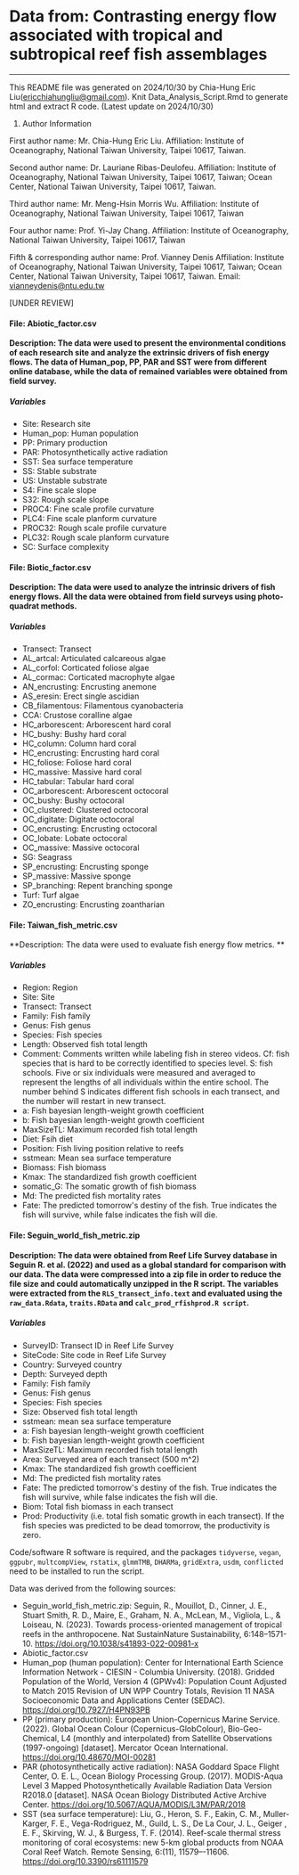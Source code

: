 # Data from: Contrasting energy flow associated with tropical and subtropical reef fish assemblages

---

This README file was generated on 2024/10/30 by Chia-Hung Eric Liu(ericchiahungliu@gmail.com). Knit Data_Analysis_Script.Rmd to generate html and extract R code. (Latest update on 2024/10/30)

1. Author Information

First author name: Mr. Chia-Hung Eric Liu. Affiliation: Institute of Oceanography, National Taiwan University, Taipei 10617, Taiwan.

Second author name: Dr. Lauriane Ribas-Deulofeu. Affiliation: Institute of Oceanography, National Taiwan University, Taipei 10617, Taiwan; Ocean Center, National Taiwan University, Taipei 10617, Taiwan.

Third author name: Mr. Meng-Hsin Morris Wu. Affiliation: Institute of Oceanography, National Taiwan University, Taipei 10617, Taiwan

Four author name: Prof. Yi-Jay Chang. Affiliation: Institute of Oceanography, National Taiwan University, Taipei 10617, Taiwan

Fifth & corresponding author name: Prof. Vianney Denis Affiliation: Institute of Oceanography, National Taiwan University, Taipei 10617, Taiwan; Ocean Center, National Taiwan University, Taipei 10617, Taiwan. Email: vianneydenis@ntu.edu.tw

[UNDER REVIEW]


#### File: Abiotic\_factor.csv

**Description: The data were used to present the environmental conditions of each research site and analyze the extrinsic drivers of fish energy flows. The data of Human_pop, PP, PAR and SST were from different online database, while the data of remained variables were obtained from field survey.** 

##### Variables

* Site: Research site
* Human_pop: Human population
* PP: Primary production
* PAR: Photosynthetically active radiation
* SST: Sea surface temperature
* SS: Stable substrate
* US: Unstable substrate
* S4: Fine scale slope
* S32: Rough scale slope
* PROC4: Fine scale profile curvature
* PLC4: Fine scale planform curvature
* PROC32: Rough scale profile curvature
* PLC32: Rough scale planform curvature
* SC: Surface complexity

#### File: Biotic\_factor.csv

**Description: The data were used to analyze the intrinsic drivers of fish energy flows. All the data were obtained from field surveys using photo-quadrat methods.** 

##### Variables

* Transect: Transect
* AL_artcal: Articulated calcareous algae
* AL_corfol: Corticated foliose algae
* AL_cormac: Corticated macrophyte algae
* AN_encrusting: Encrusting anemone
* AS_eresin: Erect single ascidian
* CB_filamentous: Filamentous cyanobacteria
* CCA: Crustose coralline algae
* HC_arborescent: Arborescent hard coral
* HC_bushy: Bushy hard coral
* HC_column: Column hard coral
* HC_encrusting: Encrusting hard coral
* HC_foliose: Foliose hard coral
* HC_massive: Massive hard coral
* HC_tabular: Tabular hard coral
* OC_arborescent: Arborescent octocoral
* OC_bushy: Bushy octocoral
* OC_clustered: Clustered octocoral
* OC_digitate: Digitate octocoral
* OC_encrusting: Encrusting octocoral
* OC_lobate: Lobate octocoral
* OC_massive: Massive octocoral
* SG: Seagrass
* SP_encrusting: Encrusting sponge
* SP_massive: Massive sponge
* SP_branching: Repent branching sponge
* Turf: Turf algae
* ZO_encrusting: Encrusting zoantharian

#### File: Taiwan\_fish\_metric.csv

**Description: The data were used to evaluate fish energy flow metrics. ** 

##### Variables

* Region: Region
* Site: Site
* Transect: Transect
* Family: Fish family
* Genus: Fish genus
* Species: Fish species
* Length: Observed fish total length
* Comment: Comments written while labeling fish in stereo videos. Cf: fish species that is hard to be correctly identified to species level. S: fish schools. Five or six individuals were measured and averaged to represent the lengths of all individuals within the entire school. The number behind S indicates different fish schools in each transect, and the number will restart in new transect.
* a: Fish bayesian length-weight growth coefficient
* b: Fish bayesian length-weight growth coefficient
* MaxSizeTL: Maximum recorded fish total length
* Diet: Fsih diet
* Position: Fish living position relative to reefs
* sstmean: Mean sea surface temperature
* Biomass: Fish biomass
* Kmax: The standardized fish growth coefficient 
* somatic_G: The somatic growth of fish biomass
* Md: The predicted fish mortality rates
* Fate: The predicted tomorrow's destiny of the fish. True indicates the fish will survive, while false indicates the fish will die. 

#### File: Seguin\_world\_fish\_metric.zip

**Description: The data were obtained from Reef Life Survey database in Seguin R. et al. (2022) and used as a global standard for comparison with our data. The data were compressed into a zip file in order to reduce the file size and could automatically unzipped in the R script. The variables were extracted from the `RLS_transect_info.text` and evaluated using the `raw_data.Rdata`, `traits.RData` and `calc_prod_rfishprod.R script`.** 

##### Variables

* SurveyID: Transect ID in Reef Life Survey
* SiteCode: Site code in Reef Life Survey
* Country: Surveyed country
* Depth: Surveyed depth
* Family: Fish family
* Genus: Fish genus
* Species: Fish species
* Size: Observed fish total length
* sstmean: mean sea surface temperature
* a: Fish bayesian length-weight growth coefficient
* b: Fish bayesian length-weight growth coefficient
* MaxSizeTL: Maximum recorded fish total length
* Area: Surveyed area of each transect (500 m^2)
* Kmax: The standardized fish growth coefficient 
* Md: The predicted fish mortality rates
* Fate: The predicted tomorrow's destiny of the fish. True indicates the fish will survive, while false indicates the fish will die. 
* Biom: Total fish biomass in each transect
* Prod: Productivity (i.e. total fish somatic growth in each transect). If the fish species was predicted to be dead tomorrow, the productivity is zero.


Code/software
R software is required, and the packages `tidyverse`, `vegan`, `ggpubr`, `multcompView`, `rstatix`, `glmmTMB`, `DHARMa`, `gridExtra`, `usdm`, `conflicted` need to be installed to run the script.

Data was derived from the following sources:

* Seguin\_world\_fish\_metric.zip: Seguin, R., Mouillot, D., Cinner, J. E., Stuart Smith, R. D., Maire, E., Graham, N. A., McLean, M., Vigliola, L., & Loiseau, N. (2023). Towards process-oriented management of tropical reefs in the anthropocene. Nat SustainNature Sustainability, 6:148–1571-10. https://doi.org/10.1038/s41893-022-00981-x
*  Abiotic\_factor.csv
  * Human_pop (human population): Center for International Earth Science Information Network - CIESIN - Columbia University. (2018). Gridded Population of the World, Version 4 (GPWv4): Population Count Adjusted to Match 2015 Revision of UN WPP Country Totals, Revision 11 NASA Socioeconomic Data and Applications Center (SEDAC). https://doi.org/10.7927/H4PN93PB
  * PP (primary production): European Union-Copernicus Marine Service. (2022). Global Ocean Colour (Copernicus-GlobColour), Bio-Geo-Chemical, L4 (monthly and interpolated) from Satellite Observations (1997-ongoing) [dataset]. Mercator Ocean International. https://doi.org/10.48670/MOI-00281
  * PAR (photosynthetically active radiation): NASA Goddard Space Flight Center, O. E. L., Ocean Biology Processing Group. (2017). MODIS-Aqua Level 3 Mapped Photosynthetically Available Radiation Data Version R2018.0 [dataset]. NASA Ocean Biology Distributed Active Archive Center. https://doi.org/10.5067/AQUA/MODIS/L3M/PAR/2018
  * SST (sea surface temperature): Liu, G., Heron, S. F., Eakin, C. M., Muller-Karger, F. E., Vega-Rodriguez, M., Guild, L. S., De La Cour, J. L., Geiger , E. F., Skirving, W. J., & Burgess, T. F. (2014). Reef-scale thermal stress monitoring of coral ecosystems: new 5-km global products from NOAA Coral Reef Watch. Remote Sensing, 6:(11), 11579–-11606. https://doi.org/10.3390/rs61111579
